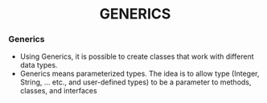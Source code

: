 <h1 align= "center">GENERICS </h1>

### Generics
- Using Generics, it is possible to create classes that work with different data types.
- Generics means parameterized types. The idea is to allow type (Integer, String, … etc., and user-defined types) to be a parameter to methods, classes, and interfaces